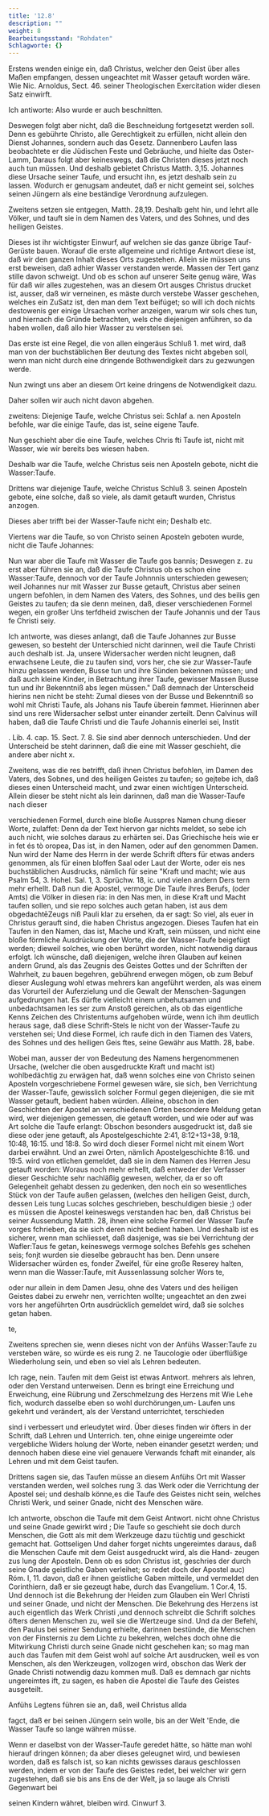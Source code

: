 ```yaml
---
title: '12.8'
description: ""
weight: 8
Bearbeitungsstand: "Rohdaten"
Schlagworte: {}
---
```

<!-- Seite 596 -->


Erstens wenden einige ein, daß Christus,
welcher den Geist über alles Maßen empfangen,
dessen ungeachtet mit Wasser getauft worden
wäre. Wie Nic. Arnoldus, Sect. 46. seiner
Theologischen Exercitation wider diesen Satz einwirft.

Ich antiworte: Also wurde er auch beschnitten.

Deswegen folgt aber nicht, daß die Beschneidung
fortgesetzt werden soll. Denn es gebührte Christo,
alle Gerechtigkeit zu erfüllen, nicht allein den Dienst
Johannes, sondern auch das Gesetz. Dannenbero
Laufen lass beobachtete er die Jüdischen Feste und Gebräuche,
und hielte das Oster-Lamm, Daraus folgt aber
keineswegs, daß die Christen dieses jetzt noch auch
tun müssen. Und deshalb gebietet Christus Matth. 3,15.
Johannes diese Ursache seiner Taufe, und ersucht
ihn, es jetzt deshalb sein zu lassen. Wodurch
er genugsam andeutet, daß er nicht gemeint sei, solches
seinen Jüngern als eine beständige Verordnung
aufzulegen.

Zweitens setzen sie entgegen, Matth. 28,19. Deshalb
geht hin, und lehrt alle Völker, und
tauft sie in dem Namen des Vaters, und des
Sohnes, und des heiligen Geistes.

Dieses ist ihr wichtigster Einwurf, auf welchen sie
das ganze übrige Tauf-Gerüste bauen. Worauf die
erste allgemeine und richtige Antwort diese ist, daß wir
den ganzen Inhalt dieses Orts zugestehen. Allein sie
müssen uns erst beweisen, daß adhier Wasser verstanden
werde. Massen der Tert ganz stille davon schweigt.<!-- Seite 597 -->
Und ob es schon auf unserer Seite genug wäre, Was für
daß wir alles zugestehen, was an diesem Ort ausges Christus
drucket ist, ausser, daß wir verneinen, es mäste durch verstebe
Wasser geschehen, welches ein ZuSatz ist, den man
dem Text beifúget; so will ich doch nichts destowenis
ger einige Ursachen vorher anzeigen, warum wir sols
 ches tun, und hiernach die Gründe betrachten, wels
 che diejenigen anführen, so da haben wollen, daß allo
 hier Wasser zu verstelsen sei.

  Das erste ist eine Regel, die von allen eingeräus Schluß 1.
met wird, daß man von der buchstäblichen Ber
deutung des Textes nicht abgeben soll, wenn man
nicht durch eine dringende Bothwendigkeit dars
zu gezwungen werde.

Nun zwingt uns aber an diesem Ort keine dringens de Notwendigkeit dazu.

Daher sollen wir auch nicht davon abgehen.

zweitens: Diejenige Taufe, welche Christus sei: Schlaf a. nen Aposteln befohle, war die einige Taufe, das ist, seine eigene Taufe.

Nun geschieht aber die eine Taufe, welches Chris fti Taufe ist, nicht mit Wasser, wie wir bereits bes wiesen haben.

Deshalb
 war die Taufe, welche Christus seis nen Aposteln gebote, nicht die Wasser:Taufe.

   Drittens war diejenige Taufe, welche Christus Schluß 3.
seinen Aposteln gebote, eine solche, daß so viele, als
damit getauft wurden, Christus anzogen.

Dieses aber trifft bei der Wasser-Taufe nicht ein;
Deshalb etc.

Viertens war die Taufe, so von Christo seinen
Aposteln geboten wurde, nicht die Taufe Johannes:

Nun war aber die Taufe mit Wasser die Taufe gos bannis; Deswegen z.  zu erst aber führen sie an, daß die Taufe Christus<!-- Seite 598 -->
ob es schon eine Wasser:Taufe, dennoch vor der Taufe Johnnnis unterschieden gewesen; weil Johannes nur mit Wasser zur Busse getauft, Christus aber seinen ungern befohlen, in dem Namen des Vaters, des Sohnes, und des beilis gen Geistes zu taufen; da sie denn meinen, daß, dieser verschiedenen Formel wegen, ein großer Uns terfdheid zwischen der Taufe Johannis und der Taus fe Christi seiy.

Ich antworte, was dieses anlangt, daß die Taufe
Johannes zur Busse gewesen, so besteht der Unterschied
nicht darinnen, weil die Taufe Christi auch
deshalb ist. Ja, unsere Widersacher werden nicht leugnen,
daß erwachsene Leute, die zu taufen sind, vors her, che sie zur Wasser-Taufe hinzu gelassen werden, Busse tun und ihre Sünden bekennen müssen; und daß auch kleine Kinder, in Betrachtung ihrer Taufe, gewisser Massen Busse tun und ihr Bekenntniß abs legen müssen." Daß demnach der Unterscheid hierins nen nicht be steht: Zumal dieses von der Busse und Bekenntniß so wohl mit Christi Taufe, als Johans nis Taufe überein fømmet. Hierinnen aber sind uns rere Widersacher selbst unter einander zerteilt. Denn Calvinus will haben, daß die Taufe Christi und die Taufe Johannis einerlei sei, Instit

. Lib. 4. cap. 15. Sect. 7. 8. Sie sind aber dennoch unterschieden. Und der Unterscheid be steht darinnen, daß die eine mit Wasser geschieht, die andere aber nicht x.

Zweitens, was die res betrifft, daß ihnen Christus befohlen, im Damen des Vaters, des Sobnes, und des heiligen Geistes zu taufen; so gejtebe ich, daß dieses einen Unterscheid macht, und zwar einen wichtigen Unterscheid. Allein dieser be steht nicht als lein darinnen, daß man die Wasser-Taufe nach dieser

verschiedenen Formel, durch eine bloße Ausspres Namen chung dieser Worte, zulaffet: Denn da der Text hiervon<!-- Seite 599 -->
gar nichts meldet, so sebe ich auch nicht, wie solches
daraus zu erhärten sei. Das Griechische heis wie er in fet és tò oropea, Das ist, in den Namen, oder auf den genommen Damen. Nun wird der Name des Herrn in der werde Schrift dfters für etwas anders genommen, als für einen bloffen Saal oder Laut der Worte, oder eis nes buchstäblichen Ausdrucks, nämlich für seine "Kraft und macht; wie aus Psalm 54, 3. Hohel. Sal. 1, 3. Sprüchw. 18, ic. und vielen andern Ders tern mehr erhellt. Daß nun die Apostel, vermoge Die Taufe ihres Berufs, (oder Amts) die Völker in diesen ria: in den Nas men, in diese Kraft und Macht taufen sollen, und sie repo solches auch getan haben, ist aus dem obgedachtēZeugs niß Pauli klar zu ersehen, da er sagt: So viel, als euer in Christus gerauft sind, die haben Christus
angezogen. Dieses Taufen hat ein Taufen in den
Namen, das ist, Mache und Kraft, sein müssen,
und nicht eine bloße förmliche Ausdrückung der Worte,
die der Wasser-Taufe beigefügt werden; dieweil
solches, wie oben berührt worden, nicht notwendig daraus erfolgt. Ich wünsche, daß diejenigen, welche ihren Glauben auf keinen andern Grund, als das Zeugnis des Geistes Gottes und der Schriften der Wahrheit, zu bauen begehren, gebührend erwegen mögen, ob zum Bebuf dieser Auslegung wohl etwas mehrers kan angeführt werden, als was einem das Vorurteil der Auferzielung und die Gewalt der Menschen-Sagungen aufgedrungen hat. Es dürfte vielleicht einem unbehutsamen und unbedachtsamen les ser zum Anstoß gereichen, als ob das eigentliche Kenns Zeichen des Christentums aufgehoben würde, wenn ich ihm deutlich heraus sage, daß diese Schrift-Stels le nicht von der Wasser-Taufe zu verstehen sei; Und diese Formel, ich raufe dich in den Tiamen des Vaters, des Sohnes und des heiligen Geis ftes, seine Gewähr aus Matth. 28, babe.<!-- Seite 600 -->

Wobei man, ausser der von Bedeutung des Namens
hergenommenen Ursache, (welcher die oben ausgedruckte
Kraft und macht ist) wohlbedächtig zu
erwägen hat, daß wenn solches eine von Christo seinen
Aposteln vorgeschriebene Formel gewesen wäre,
sie sich, ben Verrichtung der Wasser-Taufe, gewisslich
solcher Formul gegen diejenigen, die sie mit Wasser
getauft, bedient haben würden. Alleine, obschon
in den Geschichten der Apostel an verschiedenen Orten
besondere Meldung getan wird, wer diejenigen gemessen,
die getauft worden, und wie oder auf was
Art solche die Taufe erlangt: Obschon besonders ausgedruckt
ist, daß sie diese oder jene getauft, als
Apostelgeschichte  2:41, 8:12+13+38, 9:18, 10:48,
16:15. und 18:8. So wird doch dieser
Formel nicht mit einem Wort darbei erwähnt. Und
an zwei Orten, nämlich Apostelgeschichte  8:16. und
19:5. wird von etlichen gemeldet, daß sie in dem
Namen des Herren Jesu getauft worden: Woraus
noch mehr erhellt, daß entweder der Verfasser dieser Geschichte sehr nachläßig gewesen, welcher, da er so oft Gelegenheit gehabt dessen zu gedenken, den noch ein so wesentliches Stück von der Taufe außen gelassen, (welches den heiligen Geist, durch, dessen Leis tung Lucas solches geschrieben, beschuldigen biesie ;) oder es müssen die Apostel keineswegs verstanden hac ben, daß Christus bei seiner Aussendung Matth. 28, ihnen eine solche Formel der Wasser Taufe vorges fchrieben, da sie sich deren nicht bedient haben. Und deshalb
 ist es sicherer, wenn man schliesset, daß dasjenige, was sie bei Verrichtung der Wafler:Taus fe getan, keineswegs vermoge solches Befehls ges schehen seis; fonjt wurden sie dieselbe gebraucht has ben. Denn unsere Widersacher würden es, fonder Zweifel, für eine große Reserey halten, wenn man die Wasser:Taufe, mit Aussenlassung solcher Wors te,

 <!-- Seite 601 -->

 oder nur allein in dem Damen Jesu, ohne des Vaters und des heiligen Geistes dabei zu erwehr nen, verrichten wollte; ungeachtet an den zwei vors her angeführten Ortn ausdrücklich gemeldet wird, daß sie solches getan haben.

te,

Zweitens sprechen sie, wenn dieses nicht von der Anfühs Wasser:Taufe zu versteben wäre, so würde es eis rung 2. ne Taucologie oder überflüßige Wiederholung sein, und eben so viel als Lehren bedeuten.

Ich rage, nein. Taufen mit dem Geist ist etwas Antwort. mehrers als lehren, oder den Verstand unterweisen. Denn es bringt eine Erreichung und Erweichung, eine Rübrung und Zerschmelzung des Herzens mit Wie Lehe fich, wodurch dasselbe eben so wohl durchörungen,um- Laufen uns gekehrt und verändert, als der Verstand unterrichtet, terschieden

sind i verbessert und erleudytet wird. Über dieses finden wir öfters in der Schrift, daß Lehren und Unterrich. ten, ohne einige ungereimte oder vergebliche Widers holung der Worte, neben einander gesetzt werden; und dennoch haben diese eine viel genauere Verwands fchaft mit einander, als Lehren und mit dem Geist taufen.

Drittens sagen sie, das Taufen müsse an diesem Anfühs Ort mit Wasser verstanden werden, weil solches rung 3. das Werk oder die Verrichtung der Apostel sei; und deshalb könne,es die Taufe des Geistes nicht sein, welches Christi Werk, und seiner Gnade, nicht des Menschen wäre.

Ich antworte, obschon die Taufe mit dem Geist Antwort. nicht ohne Christus und seine Gnade gewirkt wird ; Die Taufe so geschieht sie doch durch Menschen, die Gott als mit dem Werkzeuge dazu tüchtig und geschickt gemacht hat. Gottseligen Und daher forget nichts ungereimtes daraus, daß die Menschen Caufe mit dem Geist ausgedruckt wird, als die Hand- zeugen zus lung der Aposteln. Denn ob es sdon Christus ist, geschries der durch seine Gnade geistliche Gaben verleihet; so <!-- Seite 602 -->
redet doch der Apostel auc) Róm. I, 11. davon, daß
er ihnen geistliche Gaben mitteile, und vermeldet
den Corinthiern, daß er sie gezeugt habe,
durch das Evangelium. 1 Cor.4, 15. Und dennoch
ist die Bekehrung der Heiden zum Glauben ein
Werl Christi und seiner Gnade, und nicht der Menschen.
Die Bekehrung des Herzens ist auch eigentlich
das Werk Christi ,und dennoch schreibt die Schrift
solches öfters denen Menschen zu, weil sie die Wertzeuge
sind. Und da der Befehl, den Paulus bei seiner
Sendung erhielte, darinnen bestünde, die Menschen
von der Finsternis zu dem Lichte zu bekehren,
welches doch ohne die Mitwirkung Christi durch
seine Gnade nicht geschehen kan; so mag man auch das
Taufen mit dem Geist wohl auf solche Art ausdrucken,
weil es von Menschen, als den Werkzeugen,
vollzogen wird, obschon das Werk der Gnade Christi
notwendig dazu kommen muß. Daß es demnach
gar nichts ungereimtes ift, zu sagen, es haben
die Apostel die Taufe des Geistes ausgeteilt.


Anfühs Legtens führen sie an, daß, weil Christus allda

fagct, daß er bei seinen Jüngern sein wolle, bis an der Welt 'Ende, die Wasser Taufe so lange währen müsse.

Wenn er daselbst von der Wasser-Taufe geredet hätte, so hätte man wohl hierauf dringen können; da aber dieses geleugnet wird, und bewiesen worden, daß es falsch ist, so kan nichts gewisses daraus geschlossen werden, indem er von der Taufe des Geistes redet, bei welcher wir gern zugestehen, daß sie bis ans Ens de der Welt, ja so lauge als Christi Gegenwart bei

seinen Kindern währet, bleiben wird. Cinwurf 3.